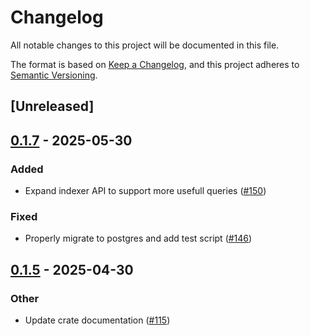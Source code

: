 # Changelog

All notable changes to this project will be documented in this file.

The format is based on [Keep a Changelog](https://keepachangelog.com/en/1.0.0/),
and this project adheres to [Semantic Versioning](https://semver.org/spec/v2.0.0.html).

## [Unreleased]

## [0.1.7](https://github.com/nitro-svm/nitro-data-module/compare/nitro-da-indexer-api-v0.1.6...nitro-da-indexer-api-v0.1.7) - 2025-05-30

### Added

- Expand indexer API to support more usefull queries ([#150](https://github.com/nitro-svm/nitro-data-module/pull/150))

### Fixed

- Properly migrate to postgres and add test script ([#146](https://github.com/nitro-svm/nitro-data-module/pull/146))

## [0.1.5](https://github.com/nitro-svm/nitro-data-module/compare/nitro-da-indexer-api-v0.1.4...nitro-da-indexer-api-v0.1.5) - 2025-04-30

### Other

- Update crate documentation ([#115](https://github.com/nitro-svm/nitro-data-module/pull/115))
